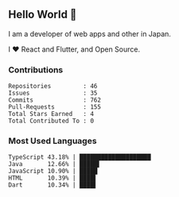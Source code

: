 ## Hello World 👋

I am a developer of web apps and other in Japan.

I ❤️ React and Flutter, and Open Source.

### Contributions

    Repositories         : 46
    Issues               : 35
    Commits              : 762
    Pull-Requests        : 155
    Total Stars Earned   : 4
    Total Contributed To : 0

### Most Used Languages

    TypeScript 43.18% | ████████████████████
    Java       12.66% | █████▌
    JavaScript 10.90% | █████
    HTML       10.39% | ████▌
    Dart       10.34% | ████▌
